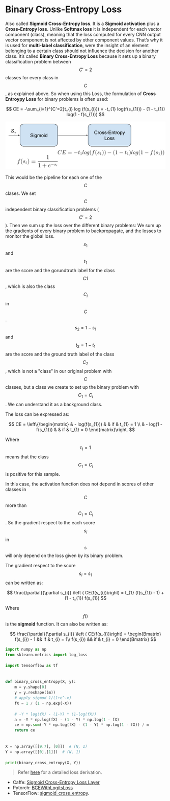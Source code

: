 # Binary Cross-Entropy Loss

Also called **Sigmoid Cross-Entropy loss**. It is a **Sigmoid activation** plus a **Cross-Entropy loss**. Unlike **Softmax loss** it is independent for each vector component \(class\), meaning that the loss computed for every CNN output vector component is not affected by other component values. That’s why it is used for **multi-label classification**, were the insight of an element belonging to a certain class should not influence the decision for another class. It’s called **Binary Cross-Entropy Loss** because it sets up a binary classification problem between $$C'=2$$ classes for every class in $$C$$, as explained above. So when using this Loss, the formulation of **Cross Entroypy Loss** for binary problems is often used:

$$
CE = -\sum_{i=1}^{C'=2}t_{i} log (f(s_{i})) = -t_{1} log(f(s_{1})) - (1 - t_{1}) log(1 - f(s_{1}))
$$

![](../../.gitbook/assets/sigmoid_CE_pipeline.png)

This would be the pipeline for each one of the $$C$$ clases. We set $$C$$ independent binary classification problems \($$C'=2$$\). Then we sum up the loss over the different binary problems: We sum up the gradients of every binary problem to backpropagate, and the losses to monitor the global loss. $$s_1$$ and $$t_1$$ are the score and the gorundtruth label for the class $$C1$$, which is also the class $$C_i$$ in $$C$$. $$s_2=1-s_1$$ and $$t_2=1-t_1$$ are the score and the ground truth label of the class $$C_2$$, which is not a "class" in our original problem with $$C$$ classes, but a class we create to set up the binary problem with $$C_1=C_i$$. We can understand it as a background class.

The loss can be expressed as:

$$
CE = \left\{\begin{matrix} & - log(f(s_{1})) & & if & t_{1} = 1 \\ & - log(1 - f(s_{1})) & & if & t_{1} = 0 \end{matrix}\right.
$$

Where $$t_1=1$$ means that the class $$C_1=C_i$$ is positive for this sample.

In this case, the activation function does not depend in scores of other classes in $$C$$ more than $$C_1=C_i$$. So the gradient respect to the each score $$s_i$$ in $$s$$ will only depend on the loss given by its binary problem.

The gradient respect to the score $$s_i=s_1$$ can be written as:

$$
\frac{\partial}{\partial s_{i}} \left ( CE(f(s_{i})\right) = t_{1} (f(s_{1}) - 1) + (1 - t_{1}) f(s_{1})
$$

Where $$f()$$ is the **sigmoid** function. It can also be written as:

$$
\frac{\partial}{\partial s_{i}} \left ( CE(f(s_{i})\right) = \begin{Bmatrix} f(s_{i}) - 1 && if & t_{i} = 1\\ f(s_{i}) && if & t_{i} = 0 \end{Bmatrix}
$$

```python
import numpy as np
from sklearn.metrics import log_loss

import tensorflow as tf


def binary_cross_entropy(X, y):
    m = y.shape[0]
    y = y.reshape((m))
    # apply sigmod 1/(1+e^-x)
    fX = 1 / (1 + np.exp(-X))

    # -Y * log(fX) - (1-Y) * (1-log(fX))
    a = -Y * np.log(fX) - (1 - Y) * np.log(1 - fX)
    ce = np.sum(-Y * np.log(fX) - (1 - Y) * np.log(1 - fX)) / m
    return ce


X = np.array([[9.7], [0]])  # (N, 1)
Y = np.array([[0],[1]])  # (N, 1)

print(binary_cross_entropy(X, Y))
```

> Refer [here](https://www.ics.uci.edu/~pjsadows/notes.pdf) for a detailed loss derivation.

- Caffe: [Sigmoid Cross-Entropy Loss Layer](http://caffe.berkeleyvision.org/tutorial/layers/sigmoidcrossentropyloss.html)
- Pytorch: [BCEWithLogitsLoss](https://pytorch.org/docs/master/nn.html#bcewithlogitsloss)
- TensorFlow: [sigmoid_cross_entropy](https://www.tensorflow.org/api_docs/python/tf/losses/sigmoid_cross_entropy).
